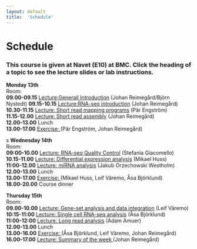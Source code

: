 ```yaml
---
layout: default
title:  'Schedule'
---
```


# Schedule

### This course is given at Navet (E10) at BMC. Click the heading of a topic to see the lecture slides or lab instructions.

**Monday 13th**  
Room:  
**09.00-09.15** [Lecture:Generall Introduction](slides/not_available_yet.pdf) (Johan Reimegård/Björn Nystedt)
**09.15-10.15** [Lecture:RNA-seq introduction](slides/not_available_yet.pdf) (Johan Reimegård)
**10.30-11.15** [Lecture: Short read mapping programs](slides/RNA-not_available_yet.pdf) (Pär Engström)  
**11.15-12.00** [Lecture: Short read assembly](slides/not_available_yet.pdf) (Johan Reimegård)  
**12.00-13.00** Lunch  
**13.00-17.00** [Exercise: ](../labs/index) (Pär Engström, Johan Reimegård)  
  

s
**Wednesday 14th**  
Room:  
**09:00-10.00** [Lecture: RNA-seq Quality Control](slides/not_available_yet.pdf) (Stefania Giacomello)  
**10.15-11.00** [Lecture: Differential expression analysis](slides/not_available_yet.pdf) (Mikael Huss)  
**11:00-12.00** [Lecture: miRNA analysis](slides/not_available_yet.pdf) (Jakub Orzechowski Westholm)  
**12.00-13.00** Lunch  
**13.00-17.00** [Exercise: ](../labs/index)(Mikael Huss, Leif Väremo, Åsa Björklund)  
**18.00-20.00** Course dinner

**Thursday 15th**  
Room:  
**09.00-10.00** [Lecture: Gene-set analysis and data integration](slides/not_available_yet.pdf) (Leif Väremo)    
**10:15-11:00** [Lecture: Single cell RNA-seq analysis](slides/not_available_yet.pdf) (Åsa Björklund)  
**11:00-12:00** [Lecture: Long read analysis](slides/not_available_yet.pdf) (Adam Amuer)  
**12.00-13.00** Lunch  
**13.00-16.00** [Exercise: ](../labs/index) (Åsa Björklund, Leif Väremo, Johan Reimegård)  
**16.00-17.00** [Lecture: Summary of the week ](slides/Summary.pdf) (Johan Reimegård)  

 